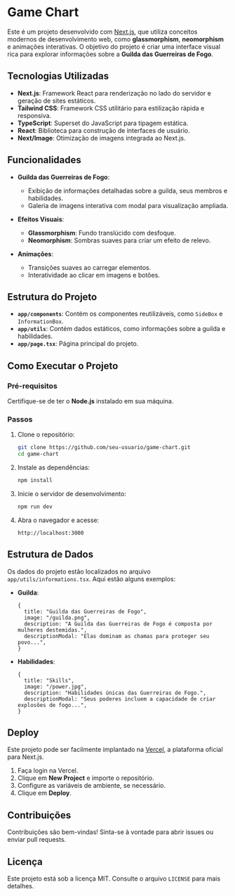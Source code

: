 # Game Chart

Este é um projeto desenvolvido com [Next.js](https://nextjs.org), que utiliza conceitos modernos de desenvolvimento web, como **glassmorphism**, **neomorphism** e animações interativas. O objetivo do projeto é criar uma interface visual rica para explorar informações sobre a **Guilda das Guerreiras de Fogo**.

## Tecnologias Utilizadas

- **Next.js**: Framework React para renderização no lado do servidor e geração de sites estáticos.
- **Tailwind CSS**: Framework CSS utilitário para estilização rápida e responsiva.
- **TypeScript**: Superset do JavaScript para tipagem estática.
- **React**: Biblioteca para construção de interfaces de usuário.
- **Next/Image**: Otimização de imagens integrada ao Next.js.

## Funcionalidades

- **Guilda das Guerreiras de Fogo**:
  - Exibição de informações detalhadas sobre a guilda, seus membros e habilidades.
  - Galeria de imagens interativa com modal para visualização ampliada.

- **Efeitos Visuais**:
  - **Glassmorphism**: Fundo translúcido com desfoque.
  - **Neomorphism**: Sombras suaves para criar um efeito de relevo.

- **Animações**:
  - Transições suaves ao carregar elementos.
  - Interatividade ao clicar em imagens e botões.

## Estrutura do Projeto

- **`app/components`**: Contém os componentes reutilizáveis, como `SideBox` e `InformationBox`.
- **`app/utils`**: Contém dados estáticos, como informações sobre a guilda e habilidades.
- **`app/page.tsx`**: Página principal do projeto.

## Como Executar o Projeto

### Pré-requisitos

Certifique-se de ter o **Node.js** instalado em sua máquina.

### Passos

1. Clone o repositório:
   ```bash
   git clone https://github.com/seu-usuario/game-chart.git
   cd game-chart
   ```

2. Instale as dependências:
   ```bash
   npm install
   ```

3. Inicie o servidor de desenvolvimento:
   ```bash
   npm run dev
   ```

4. Abra o navegador e acesse:
   ```
   http://localhost:3000
   ```

## Estrutura de Dados

Os dados do projeto estão localizados no arquivo `app/utils/informations.tsx`. Aqui estão alguns exemplos:

- **Guilda**:
  ```tsx
  {
    title: "Guilda das Guerreiras de Fogo",
    image: "/guilda.png",
    description: "A Guilda das Guerreiras de Fogo é composta por mulheres destemidas.",
    descriptionModal: "Elas dominam as chamas para proteger seu povo...",
  }
  ```

- **Habilidades**:
  ```tsx
  {
    title: "Skills",
    image: "/power.jpg",
    description: "Habilidades únicas das Guerreiras de Fogo.",
    descriptionModal: "Seus poderes incluem a capacidade de criar explosões de fogo...",
  }
  ```

## Deploy

Este projeto pode ser facilmente implantado na [Vercel](https://vercel.com/), a plataforma oficial para Next.js.

1. Faça login na Vercel.
2. Clique em **New Project** e importe o repositório.
3. Configure as variáveis de ambiente, se necessário.
4. Clique em **Deploy**.

## Contribuições

Contribuições são bem-vindas! Sinta-se à vontade para abrir issues ou enviar pull requests.

## Licença

Este projeto está sob a licença MIT. Consulte o arquivo `LICENSE` para mais detalhes.

